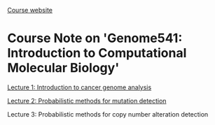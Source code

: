 [Course website](https://gavinhalab.org/teaching/GS541/)

# Course Note on 'Genome541: Introduction to Computational Molecular Biology'

[Lecture 1: Introduction to cancer genome analysis](Lecture1.md)

[Lecture 2: Probabilistic methods for mutation detection](Lecture2.md)

Lecture 3: Probabilistic methods for copy number alteration detection

